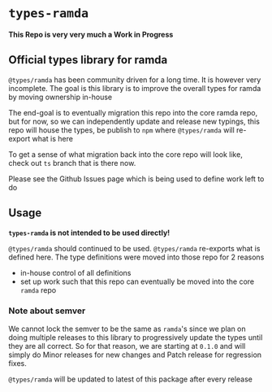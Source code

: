 # `types-ramda`

**This Repo is very very much a Work in Progress**

## Official types library for ramda

`@types/ramda` has been community driven for a long time. It is however very incomplete. The goal is this library is to improve the overall types for ramda by moving ownership in-house

The end-goal is to eventually migration this repo into the core ramda repo, but for now, so we can independently update and release new typings,
this repo will house the types, be publish to `npm` where `@types/ramda` will re-export what is here

To get a sense of what migration back into the core repo will look like, check out `ts` branch that is there now.

Please see the Github Issues page which is being used to define work left to do

## Usage

**`types-ramda` is not intended to be used directly!**

`@types/ramda` should continued to be used. `@types/ramda` re-exports what is defined here. The type definitions were moved into those repo for 2 reasons

* in-house control of all definitions
* set up work such that this repo can eventually be moved into the core `ramda` repo

### Note about semver

We cannot lock the semver to be the same as `ramda`'s since we plan on doing multiple releases to this library to progressively update the types
until they are all correct. So for that reason, we are starting at `0.1.0` and will simply do Minor releases for new changes and Patch release for regression fixes.

`@types/ramda` will be updated to latest of this package after every release
